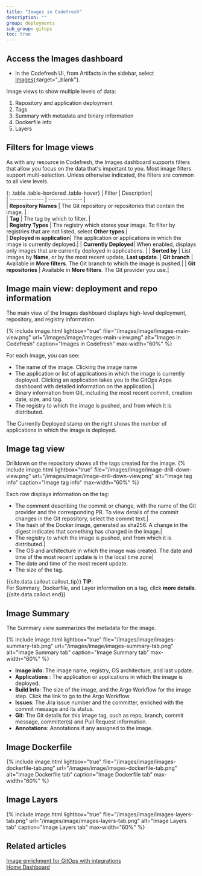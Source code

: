 ```yaml
---
title: "Images in Codefresh"
description: ""
group: deployments
sub_group: gitops
toc: true
---
```





## Access the Images dashboard 


* In the Codefresh UI, from Artifacts in the sidebar, select [Images](https://g.codefresh.io/2.0/images){:target="\_blank"}.



Image views to show multiple levels of data: 

1. Repository and application deployment
1. Tags
1. Summary with metadata and binary information 
1. Dockerfile info
1. Layers

## Filters for Image views
As with any resource in Codefresh, the Images dashboard supports filters that allow you focus on the data that's important to you.
Most image filters support multi-selection.  Unless otherwise indicated, the filters are common to all view levels.

{: .table .table-bordered .table-hover}
|  Filter          |  Description|  
| --------------   | --------------           |  
| **Repository Names** | The Git repository or repositories that contain the image.  |                            
| **Tag**              | The tag by which to filter. |  
| **Registry Types**   | The registry which stores your image. To filter by registries that are not listed, select **Other types**.|   
| **Deployed in application**| The application or applications in which the image is currently deployed.|
| **Currently Deployed**| When enabled, displays only images that are currently deployed in applications. |
| **Sorted by** | List images by **Name**, or by the most recent update, **Last update**.
| **Git branch**       | Available in **More filters**. The Git branch to which the image is pushed.|
| **Git repositories** | Available in **More filters**. The Git provider you use.|   



## Image main view: deployment and repo information
The main view of the Images dashboard displays high-level deployment, repository, and registry information. 


{% include 
   image.html 
   lightbox="true" 
   file="/images/image/images-main-view.png" 
   url="/images/image/images-main-view.png" 
   alt="Images in Codefresh" 
   caption="Images in Codefresh"
   max-width="60%" 
   %}

 
For each image, you can see:
* The name of the image. Clicking the image name 
* The application or list of applications in which the image is currently deployed. Clicking an application takes you to the GitOps Apps dashboard with detailed information on the application.| 
* Binary information from Git, including the most recent commit, creation date, size, and tag. 
* The registry to which the image is pushed, and from which it is distributed.

The Currently Deployed stamp on the right shows the number of applications in which the image is deployed.

                     
## Image tag view
Drilldown on the repository shows all the tags created for the image.
{% include 
   image.html 
   lightbox="true" 
   file="/images/image/image-drill-down-view.png" 
   url="/images/image/image-drill-down-view.png" 
   alt="Image tag info" 
   caption="Image tag info"
   max-width="60%" 
   %}

Each row displays information on the tag:
                            
* The comment describing the commit or change, with the name of the Git provider and the corresponding PR. To view details of the commit changes in the Git repository, select the commit text.|  
* The hash of the Docker image, generated as sha256. A change in the digest indicates that something has changed in the image.|
* The registry to which the image is pushed, and from which it is distributed.|
* The OS and architecture in which the image was created. The date and time of the most recent update is in the local time zone|       
* The date and time of the most recent update.
* The size of the tag.

{{site.data.callout.callout_tip}}
**TIP**:  
For Summary, Dockerfile, and Layer information on a tag, click **more details**.
{{site.data.callout.end}}


##  Image Summary 
The Summary view summarizes the metadata for the image. 



{% include 
   image.html 
   lightbox="true" 
   file="/images/image/images-summary-tab.png" 
   url="/images/image/images-summary-tab.png" 
   alt="Image Summary tab" 
   caption="Image Summary tab"
   max-width="60%" 
   %}


* **Image info**:  The image name, registry, OS architecture, and last update.                          
* **Applications** : The application or applications in which the image is deployed. 
* **Build Info**: The size of the image, and the Argo Workflow for the image step. Click the link to go to the Argo Workflow.
* **Issues**: The Jira issue number and the committer, enriched with the commit message and its status.
* **Git**: The Git details for this image tag, such as repo, branch, commit message, committer(s) and Pull Request information.
* **Annotations**: Annotations if any assigned to the image.

##  Image Dockerfile 


{% include 
   image.html 
   lightbox="true" 
   file="/images/image/images-dockerfile-tab.png" 
   url="/images/image/images-dockerfile-tab.png" 
   alt="Image Dockerfile tab" 
   caption="Image Dockerfile tab"
   max-width="60%" 
   %}
 
##  Image Layers


{% include 
   image.html 
   lightbox="true" 
   file="/images/image/images-layers-tab.png" 
   url="/images/image/images-layers-tab.png" 
   alt="Image Layers tab" 
   caption="Image Layers tab"
   max-width="60%" 
   %}

## Related articles 
[Image enrichment for GitOps with integrations]({{site.baseurl}}/docs/ci-cd-guides/image-enrichment/)  
[Home Dashboard]({{site.baseurl}}/docs/dashboards/home-dashboard/)  

